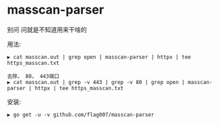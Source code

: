 # masscan-parser
别问 问就是不知道用来干啥的

用法:

```
▶ cat masscan.out | grep open | masscan-parser | httpx | tee https_masscan.txt
```


```
去除， 80， 443端口
▶ cat masscan.out | grep -v 443 | grep -v 80 | grep open | masscan-parser | httpx | tee https_masscan.txt
```

安装:

```
▶ go get -u -v github.com/flag007/masscan-parser
```
